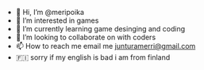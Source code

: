 - 👋 Hi, I’m @meripoika
- 👀 I’m interested in games
- 🌱 I’m currently learning game desinging and coding
- 💞️ I’m looking to collaborate on with coders
- 📫 How to reach me email me junturamerri@gmail.com
- &#127467;&#127470; sorry if my english is bad i am from finland

<!---
meripoika/meripoika is a ✨ special ✨ repository because its `README.md` (this file) appears on your GitHub profile.
You can click the Preview link to take a look at your changes.
--->
